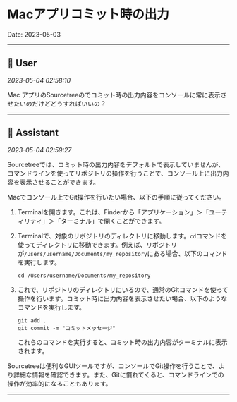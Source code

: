 # Macアプリコミット時の出力

Date: 2023-05-03

---

## 👤 User
*2023-05-04 02:58:10*

Mac アプリのSourcetreeのでコミット時の出力内容をコンソールに常に表示させたいのだけどどうすればいいの？

---

## 🤖 Assistant
*2023-05-04 02:59:27*

Sourcetreeでは、コミット時の出力内容をデフォルトで表示していませんが、コマンドラインを使ってリポジトリの操作を行うことで、コンソール上に出力内容を表示させることができます。

Macでコンソール上でGit操作を行いたい場合、以下の手順に従ってください。

1. Terminalを開きます。これは、Finderから「アプリケーション」＞「ユーティリティ」＞「ターミナル」で開くことができます。

2. Terminalで、対象のリポジトリのディレクトリに移動します。`cd`コマンドを使ってディレクトリに移動できます。例えば、リポジトリが`/Users/username/Documents/my_repository`にある場合、以下のコマンドを実行します。
   ```
   cd /Users/username/Documents/my_repository
   ```

3. これで、リポジトリのディレクトリにいるので、通常のGitコマンドを使って操作を行います。コミット時に出力内容を表示させたい場合、以下のようなコマンドを実行します。

   ```
   git add .
   git commit -m "コミットメッセージ"
   ```

   これらのコマンドを実行すると、コミット時の出力内容がターミナルに表示されます。

Sourcetreeは便利なGUIツールですが、コンソールでGit操作を行うことで、より詳細な情報を確認できます。また、Gitに慣れてくると、コマンドラインでの操作が効率的になることもあります。

---
